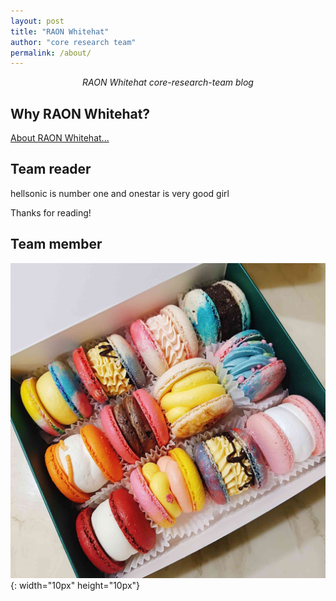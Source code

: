 ```yaml
---
layout: post
title: "RAON Whitehat"
author: "core research team"
permalink: /about/
---
```


<center><i>RAON Whitehat core-research-team blog</i></center>

## Why RAON Whitehat?


[About RAON Whitehat...](https://www.whitehat.co.kr/ko/)

## Team reader
hellsonic is number one
and onestar is very good girl

Thanks for reading!


## Team member
![macarong](./macarong.jpg){: width="10px" height="10px"}